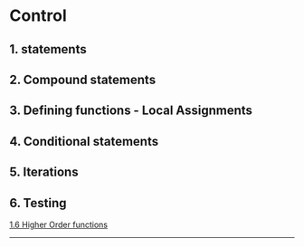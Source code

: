 # Control

## 1. statements

## 2. Compound statements

## 3. Defining functions - Local Assignments

## 4. Conditional statements

## 5. Iterations

## 6. Testing


[1.6 Higher Order functions](06_higher_order_func.md.md)

---